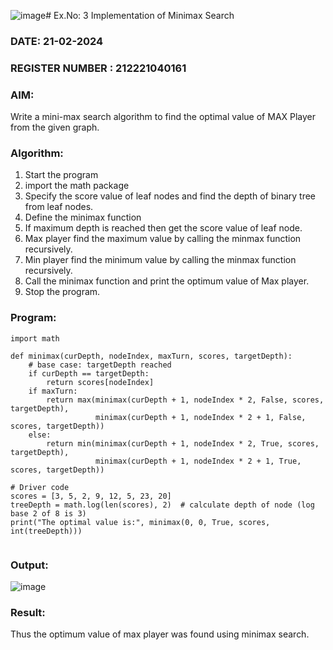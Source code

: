 ![image](https://github.com/DrUmaRaniV/AI_Lab_2023-24/assets/103943383/c371a208-a83a-4d06-8b97-8fdd91258f30)# Ex.No: 3  Implementation of Minimax Search
### DATE:    21-02-2024                                                                        
### REGISTER NUMBER : 212221040161
### AIM: 
Write a mini-max search algorithm to find the optimal value of MAX Player from the given graph.
### Algorithm:
1. Start the program
2. import the math package
3. Specify the score value of leaf nodes and find the depth of binary tree from leaf nodes.
4. Define the minimax function
5. If maximum depth is reached then get the score value of leaf node.
6. Max player find the maximum value by calling the minmax function recursively.
7. Min player find the minimum value by calling the minmax function recursively.
8. Call the minimax function  and print the optimum value of Max player.
9. Stop the program. 

### Program:

```
import math

def minimax(curDepth, nodeIndex, maxTurn, scores, targetDepth):
    # base case: targetDepth reached
    if curDepth == targetDepth:
        return scores[nodeIndex]
    if maxTurn:
        return max(minimax(curDepth + 1, nodeIndex * 2, False, scores, targetDepth),
                   minimax(curDepth + 1, nodeIndex * 2 + 1, False, scores, targetDepth))
    else:
        return min(minimax(curDepth + 1, nodeIndex * 2, True, scores, targetDepth),
                   minimax(curDepth + 1, nodeIndex * 2 + 1, True, scores, targetDepth))

# Driver code
scores = [3, 5, 2, 9, 12, 5, 23, 20]
treeDepth = math.log(len(scores), 2)  # calculate depth of node (log base 2 of 8 is 3)
print("The optimal value is:", minimax(0, 0, True, scores, int(treeDepth)))


```








### Output:

![image](https://github.com/DrUmaRaniV/AI_Lab_2023-24/assets/103943383/a63f4563-bdf3-4172-b478-06f1660da0c9)


### Result:
Thus the optimum value of max player was found using minimax search.
